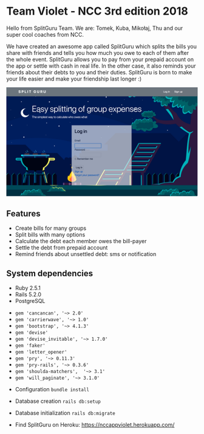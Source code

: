 # Team Violet - NCC 3rd edition 2018

Hello from SplitGuru Team. We are: Tomek, Kuba, Mikołaj, Thu and our super cool coaches from NCC.

We have created an awesome app called SplitGuru which splits the bills you share with friends and tells you how much you owe to each of them after the whole event. SplitGuru allows you to pay from your prepaid account on the app or settle with cash in real life. In the other case, it also reminds your friends about their debts to you and their duties. SplitGuru is born to make your life easier and make your friendship last longer :)

![welcome_view](/app/assets/images/readme.png)

## Features
* Create bills for many groups
* Split bills with many options
* Calculate the debt each member owes the bill-payer
* Settle the debt from prepaid account
* Remind friends about unsettled debt: sms or notification

## System dependencies
* Ruby 2.5.1
* Rails 5.2.0
* PostgreSQL

- `gem 'cancancan', '~> 2.0'`
- `gem 'carrierwave', '~> 1.0'`
- `gem 'bootstrap', '~> 4.1.3'`
- `gem 'devise'`
- `gem 'devise_invitable', '~> 1.7.0'`
- `gem 'faker'`
- `gem 'letter_opener'`
- `gem 'pry', '~> 0.11.3'`
- `gem 'pry-rails', '~> 0.3.6'`
- `gem 'shoulda-matchers',	'~>	3.1'`
- `gem 'will_paginate', '~> 3.1.0'`

* Configuration
`bundle install`

* Database creation
`rails db:setup`

* Database initialization
`rails db:migrate`

* Find SplitGuru on Heroku: https://nccappviolet.herokuapp.com/
